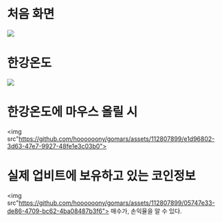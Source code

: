 # 처음 화면
<img src="https://github.com/hoooooony/gomars/assets/112807899/c9af1186-35c8-4149-b776-9f484f88b30e">

# 한강온도
<img src="https://github.com/hoooooony/gomars/assets/112807899/141edb73-c993-4128-aa08-8b6bc1ac89f0">

# 한강온도에 마우스 올릴 시
<img src"https://github.com/hoooooony/gomars/assets/112807899/e1d96802-3d63-47e7-9927-48fe1e3c03b0">


# 실제 업비트에 보유하고 있는 코인정보
<img src"https://github.com/hoooooony/gomars/assets/112807899/05747e33-de86-4709-bc62-4ba08487b3f6">
매수가, 손익율을 알 수 있다.

